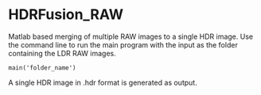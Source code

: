 # HDRFusion_RAW

Matlab based merging of multiple RAW images to a single HDR image. Use the command line to run the main program with the input as the folder containing the LDR RAW images.

```
main('folder_name')
```

A single HDR image in .hdr format is generated as output.
